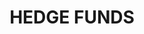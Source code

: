 ---
title:          HEDGE FUNDS
description:    Dinosaurs are extinct today because they lacked opposable thumbs and the brainpower to build a space program.
links:
   - href: "#"
     label: "Fund Lorem Ipsum #1"
   - href: "#"
     label: "Fund Lorem Ipsum #2"
   - href: "#"
     label: "Fund Lorem Ipsum #3"
sort:           4
---